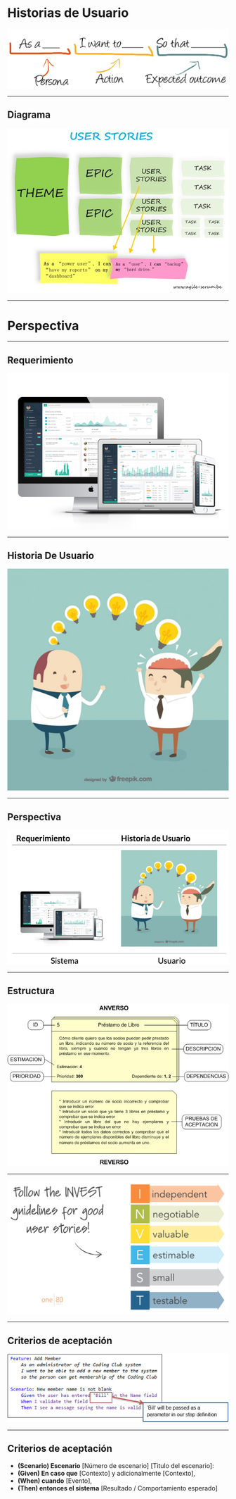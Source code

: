 # Historias de Usuario

![Historias de usuario](static/img/ustory.png)

--------------------------

## Diagrama

![Diagram of story user](static/img/user-story-diagram.jpg)

--------------------------

# Perspectiva

--------------------------

## Requerimiento

![Requerimiento Sistema](static/img/requeriments-system.png)

--------------------------

## Historia De Usuario

![Historia de Usuario](static/img/perspectiva-story-user.jpg)

--------------------------

## Perspectiva

![Historia de Usuario](static/img/perspectiva-all.png)

--------------------------

## Estructura

![Estructura](static/img/EstructuraHistoriaDeUsuarioTarjeta.jpg)

--------------------------

![Invent](static/img/invest-story-user.png)

--------------------------

## Criterios de aceptación

![acceptance-requirements](static/img/acceptance-requirements.jpg)


--------------------------

## Criterios de aceptación

* **(Scenario) Escenario** [Número de escenario] [Titulo del escenario]:
* **(Given) En caso que** [Contexto] y adicionalmente [Contexto],
* **(When) cuando** [Evento],
* **(Then) entonces el sistema** [Resultado / Comportamiento esperado]

